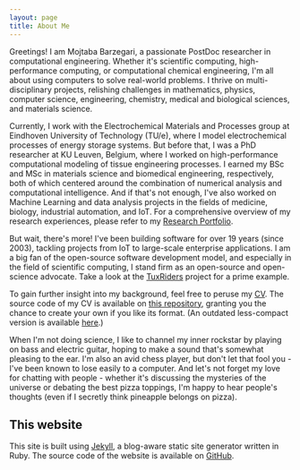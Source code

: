 ```yaml
---
layout: page
title: About Me
---
```


Greetings! I am Mojtaba Barzegari, a passionate PostDoc researcher in computational engineering. Whether it's scientific computing, high-performance computing, or computational chemical engineering, I'm all about using computers to solve real-world problems. I thrive on multi-disciplinary projects, relishing challenges in mathematics, physics, computer science, engineering, chemistry, medical and biological sciences, and materials science.

Currently, I work with the Electrochemical Materials and Processes group at Eindhoven University of Technology (TU/e), where I model electrochemical processes of energy storage systems. But before that, I was a PhD researcher at KU Leuven, Belgium, where I worked on high-performance computational modeling of tissue engineering processes. I earned my BSc and MSc in materials science and biomedical engineering, respectively, both of which centered around the combination of numerical analysis and computational intelligence. And if that's not enough, I've also worked on Machine Learning and data analysis projects in the fields of medicine, biology, industrial automation, and IoT. For a comprehensive overview of my research experiences,  please refer to my [Research Portfolio](/research).

But wait, there's more! I've been building software for over 19 years (since 2003), tackling projects from IoT to large-scale enterprise applications. I am a big fan of the open-source software development model, and especially in the field of scientific computing, I stand firm as an open-source and open-science advocate. Take a look at the <a target="_blank" href="http://tuxriders.com/">TuxRiders</a> project for a prime example.

To gain further insight into my background, feel free to peruse my [CV](http://nbviewer.jupyter.org/github/mbarzegary/MyCV-shortened/blob/main/main.pdf). The source code of my CV is available on [this repository](https://github.com/mbarzegary/MyCV-shortened), granting you the chance to create your own if you like its format. (An outdated less-compact version is available [here](https://github.com/mbarzegary/MyCV).)

When I'm not doing science, I like to channel my inner rockstar by playing on bass and electric guitar, hoping to make a sound that's somewhat pleasing to the ear. I'm also an avid chess player, but don't let that fool you - I've been known to lose easily to a computer. And let's not forget my love for chatting with people - whether it's discussing the mysteries of the universe or debating the best pizza toppings, I'm happy to hear people's thoughts (even if I secretly think pineapple belongs on pizza).

## This website

This site is built using [Jekyll](https://github.com/jekyll/jekyll), a blog-aware static site generator written in Ruby. The source code of the website is available on [GitHub](https://github.com/mbarzegary/mbarzegary.github.io).